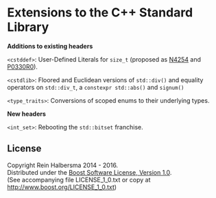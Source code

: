 Extensions to the C++ Standard Library
======================================

**Additions to existing headers**

`<cstddef>`: User-Defined Literals for `size_t` (proposed as [N4254](http://www.open-std.org/jtc1/sc22/wg21/docs/papers/2014/n4254.html) and [P0330R0](http://www.open-std.org/jtc1/sc22/wg21/docs/papers/2016/p0330r0.pdf)).

`<cstdlib>`: Floored and Euclidean versions of `std::div()` and equality operators on `std::div_t`, a `constexpr std::abs()` and `signum()`

`<type_traits>`: Conversions of scoped enums to their underlying types.

**New headers**

`<int_set>`: Rebooting the `std::bitset` franchise.

License
-------

Copyright Rein Halbersma 2014 - 2016.   
Distributed under the [Boost Software License, Version 1.0](http://www.boost.org/users/license.html).   
(See accompanying file LICENSE_1_0.txt or copy at http://www.boost.org/LICENSE_1_0.txt)
